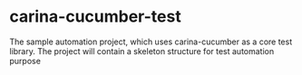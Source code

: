 # carina-cucumber-test
The sample automation project, which uses carina-cucumber as a core test library. The project will contain a skeleton structure for test automation purpose
